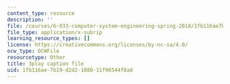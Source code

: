```yaml
---
content_type: resource
description: ''
file: /courses/6-033-computer-system-engineering-spring-2018/1fb116ae7b19d2d2108011f96544f8ad_r2_-2KW76ec.srt
file_type: application/x-subrip
learning_resource_types: []
license: https://creativecommons.org/licenses/by-nc-sa/4.0/
ocw_type: OCWFile
resourcetype: Other
title: 3play caption file
uid: 1fb116ae-7b19-d2d2-1080-11f96544f8ad
---
```

